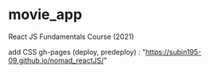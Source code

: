 # movie_app

React JS Fundamentals Course (2021)

add CSS
gh-pages (deploy, predeploy) :  "https://subin195-09.github.io/nomad_reactJS/"

